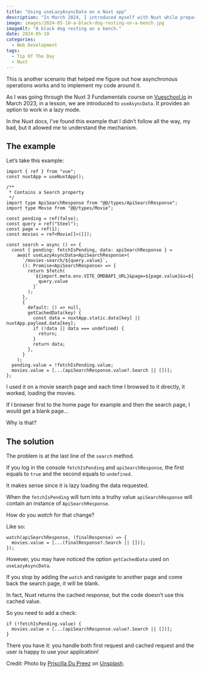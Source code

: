 ```yaml
---
title: "Using useLazyAsyncData on a Nuxt app"
description: "In March 2024, I introduced myself with Nuxt while preparation my Vue certification. Here is what I learned about a particular feature."
image: images/2024-05-10-a-black-dog-resting-on-a-bench.jpg
imageAlt: "A black dog resting on a bench."
date: 2024-05-10
categories:
  - Web Development
tags:
  - Tip Of The Day
  - Nuxt
---
```


This is another scenario that helped me figure out how asynchronous operations works and to implement my code around it.

As I was going through the Nuxt 3 Fundamentals course on [Vueschool.io](http://Vueschool.io) in March 2023, in a lesson, we are introduced to `useAsyncData`. It provides an option to work in a lazy mode.

In the Nuxt docs, I’ve found this example that I didn’t follow all the way, my bad, but it allowed me to understand the mechanism.

## The example

Let’s take this example:

```tsx
import { ref } from "vue";
const nuxtApp = useNuxtApp();

/**
 * Contains a Search property
 */
import type ApiSearchResponse from "@@/types/ApiSearchResponse";
import type Movie from "@@/types/Movie";

const pending = ref(false);
const query = ref("Steel");
const page = ref(1);
const movies = ref<Movie[]>([]);

const search = async () => {
  const { pending: fetchIsPending, data: apiSearchResponse } =
    await useLazyAsyncData<ApiSearchResponse>(
      `/movies-search/${query.value}`,
      (): Promise<ApiSearchResponse> => {
        return $fetch(
          `${import.meta.env.VITE_OMDBAPI_URL}&page=${page.value}&s=${
            query.value
          }`
        );
      },
      {
        default: () => null,
        getCachedData(key) {
          const data = nuxtApp.static.data[key] || nuxtApp.payload.data[key];
          if (!data || data === undefined) {
            return;
          }
          return data;
        },
      }
    );
  pending.value = !fetchIsPending.value;
  movies.value = [...(apiSearchResponse.value?.Search || [])];
};
```

I used it on a movie search page and each time I browsed to it directly, it worked, loading the movies.

If I browser first to the home page for example and then the search page, I would get a blank page…

Why is that?

## The solution

The problem is at the last line of the `search` method.

If you log in the console `fetchIsPending` and `apiSearchResponse`, the first equals to `true` and the second equals to `undefined`.

It makes sense since it is lazy loading the data requested.

When the `fetchIsPending` will turn into a truthy value `apiSearchResponse` will contain an instance of `ApiSearchResponse`.

How do you _watch_ for that change?

Like so:

```tsx
watch(apiSearchResponse, (finalResponse) => {
  movies.value = [...(finalResponse?.Search || [])];
});
```

However, you may have noticed the option `getCachedData` used on `useLazyAsyncData`.

If you stop by adding the `watch` and navigate to another page and come back the search page, it will be blank.

In fact, Nuxt returns the cached response, but the code doesn’t use this cached value.

So you need to add a check:

```tsx
if (!fetchIsPending.value) {
  movies.value = [...(apiSearchResponse.value?.Search || [])];
}
```

There you have it: you handle both first request and cached request and the user is happy to use your application!

Credit: Photo by [Priscilla Du Preez](https://unsplash.com/@priscilladupreez?utm_content=creditCopyText&utm_medium=referral&utm_source=unsplash) on [Unsplash](https://unsplash.com/photos/black-pug-puppy-on-brown-wooden-chair-dOnEFhQ7ojs?utm_content=creditCopyText&utm_medium=referral&utm_source=unsplash).
